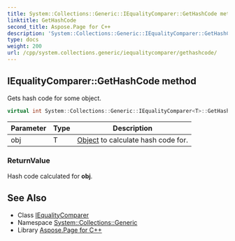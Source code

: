 ```yaml
---
title: System::Collections::Generic::IEqualityComparer::GetHashCode method
linktitle: GetHashCode
second_title: Aspose.Page for C++
description: 'System::Collections::Generic::IEqualityComparer::GetHashCode method. Gets hash code for some object in C++.'
type: docs
weight: 200
url: /cpp/system.collections.generic/iequalitycomparer/gethashcode/
---
```

## IEqualityComparer::GetHashCode method


Gets hash code for some object.

```cpp
virtual int System::Collections::Generic::IEqualityComparer<T>::GetHashCode(T obj) const =0
```


| Parameter | Type | Description |
| --- | --- | --- |
| obj | T | [Object](../../../system/object/) to calculate hash code for. |

### ReturnValue

Hash code calculated for **obj**.

## See Also

* Class [IEqualityComparer](../)
* Namespace [System::Collections::Generic](../../)
* Library [Aspose.Page for C++](../../../)

